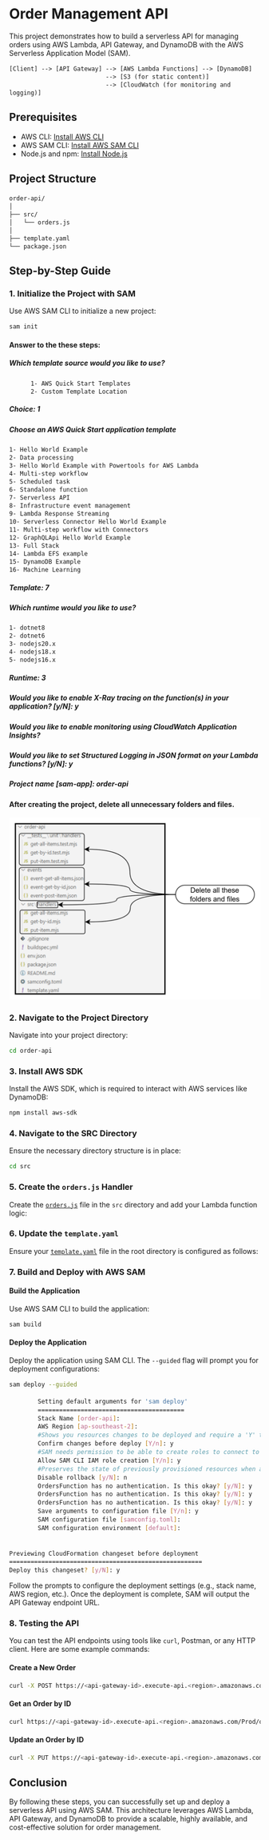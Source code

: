 
# Order Management API

This project demonstrates how to build a serverless API for managing orders using AWS Lambda, API Gateway, and DynamoDB with the AWS Serverless Application Model (SAM).

```
[Client] --> [API Gateway] --> [AWS Lambda Functions] --> [DynamoDB]
                           --> [S3 (for static content)]
                           --> [CloudWatch (for monitoring and logging)]
```

## Prerequisites

- AWS CLI: [Install AWS CLI](https://docs.aws.amazon.com/cli/latest/userguide/install-cliv2.html)
- AWS SAM CLI: [Install AWS SAM CLI](https://docs.aws.amazon.com/serverless-application-model/latest/developerguide/serverless-sam-cli-install.html)
- Node.js and npm: [Install Node.js](https://nodejs.org/)

## Project Structure

```
order-api/
│
├── src/
│   └── orders.js
│
├── template.yaml
└── package.json
```

## Step-by-Step Guide

### 1. Initialize the Project with SAM

Use AWS SAM CLI to initialize a new project:

```bash
sam init
```
#### Answer to the these steps:

##### Which template source would you like to use?
```
      1- AWS Quick Start Templates
      2- Custom Template Location
```
##### Choice: 1
##### Choose an AWS Quick Start application template
```
1- Hello World Example
2- Data processing
3- Hello World Example with Powertools for AWS Lambda
4- Multi-step workflow
5- Scheduled task
6- Standalone function
7- Serverless API
8- Infrastructure event management
9- Lambda Response Streaming
10- Serverless Connector Hello World Example
11- Multi-step workflow with Connectors
12- GraphQLApi Hello World Example
13- Full Stack
14- Lambda EFS example
15- DynamoDB Example
16- Machine Learning
```
##### Template: 7
##### Which runtime would you like to use?
```
1- dotnet8
2- dotnet6
3- nodejs20.x
4- nodejs18.x
5- nodejs16.x
```
##### Runtime: 3
##### Would you like to enable X-Ray tracing on the function(s) in your application?  [y/N]: y
##### Would you like to enable monitoring using CloudWatch Application Insights?
##### Would you like to set Structured Logging in JSON format on your Lambda functions?  [y/N]: y
##### Project name [sam-app]: order-api

#### After creating the project, delete all unnecessary folders and files.  
![alt text](image-1.png)


### 2. Navigate to the Project Directory

Navigate into your project directory:

```bash
cd order-api
```

### 3. Install AWS SDK

Install the AWS SDK, which is required to interact with AWS services like DynamoDB:

```bash
npm install aws-sdk
```

### 4. Navigate to the SRC Directory

Ensure the necessary directory structure is in place:

```bash
cd src
```

### 5. Create the `orders.js` Handler

Create the [`orders.js`](https://github.com/mahirgamal/gyg-order-api/blob/main/src/orders.js) file in the `src` directory and add your Lambda function logic:


### 6. Update the `template.yaml`

Ensure your [`template.yaml`](https://github.com/mahirgamal/gyg-order-api/blob/main/template.yaml) file in the root directory is configured as follows:


### 7. Build and Deploy with AWS SAM

#### Build the Application

Use AWS SAM CLI to build the application:

```bash
sam build
```

#### Deploy the Application

Deploy the application using SAM CLI. The `--guided` flag will prompt you for deployment configurations:

```bash
sam deploy --guided

        Setting default arguments for 'sam deploy'
        =========================================
        Stack Name [order-api]: 
        AWS Region [ap-southeast-2]:
        #Shows you resources changes to be deployed and require a 'Y' to initiate deploy
        Confirm changes before deploy [Y/n]: y
        #SAM needs permission to be able to create roles to connect to the resources in your template
        Allow SAM CLI IAM role creation [Y/n]: y
        #Preserves the state of previously provisioned resources when an operation fails
        Disable rollback [y/N]: n
        OrdersFunction has no authentication. Is this okay? [y/N]: y
        OrdersFunction has no authentication. Is this okay? [y/N]: y
        OrdersFunction has no authentication. Is this okay? [y/N]: y
        Save arguments to configuration file [Y/n]: y
        SAM configuration file [samconfig.toml]:
        SAM configuration environment [default]:


Previewing CloudFormation changeset before deployment
======================================================
Deploy this changeset? [y/N]: y 
```

Follow the prompts to configure the deployment settings (e.g., stack name, AWS region, etc.). Once the deployment is complete, SAM will output the API Gateway endpoint URL.

### 8. Testing the API

You can test the API endpoints using tools like `curl`, Postman, or any HTTP client. Here are some example commands:

#### Create a New Order

```bash
curl -X POST https://<api-gateway-id>.execute-api.<region>.amazonaws.com/Prod/orders -d '{"orderId": "123", "item": "Burger", "quantity": 2}' -H "Content-Type: application/json"
```

#### Get an Order by ID

```bash
curl https://<api-gateway-id>.execute-api.<region>.amazonaws.com/Prod/orders/123
```

#### Update an Order by ID

```bash
curl -X PUT https://<api-gateway-id>.execute-api.<region>.amazonaws.com/Prod/orders/123 -d '{"quantity": 3}' -H "Content-Type: application/json"
```

## Conclusion

By following these steps, you can successfully set up and deploy a serverless API using AWS SAM. This architecture leverages AWS Lambda, API Gateway, and DynamoDB to provide a scalable, highly available, and cost-effective solution for order management.
